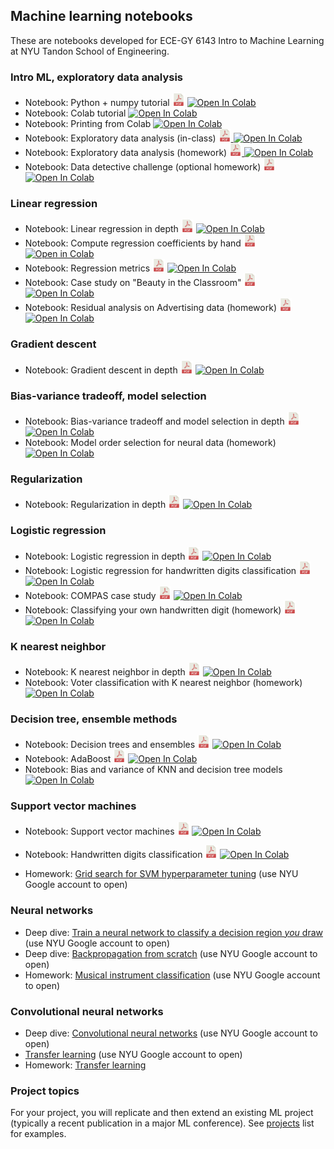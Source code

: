 ## Machine learning notebooks

These are notebooks developed for ECE-GY 6143 Intro to Machine Learning at NYU Tandon School of Engineering.


### Intro ML, exploratory data analysis

* Notebook: Python + numpy tutorial <a href="notebooks/1-python-numpy-tutorial.pdf"><img src="https://raw.githubusercontent.com/ffund/intro-ml-tss21/master/pdf.svg" alt="PDF" height="20px"></a>  [![Open In Colab](https://colab.research.google.com/assets/colab-badge.svg)](https://colab.research.google.com/github/ffund/ml-notebooks/blob/master/notebooks/1-python-numpy-tutorial.ipynb)
* Notebook: Colab tutorial [![Open In Colab](https://colab.research.google.com/assets/colab-badge.svg)](https://colab.research.google.com/github/ffund/ml-notebooks/blob/master/notebooks/1-colab-tour.ipynb)
* Notebook: Printing from Colab [![Open In Colab](https://colab.research.google.com/assets/colab-badge.svg)](https://colab.research.google.com/github/ffund/ml-notebooks/blob/master/notebooks/1-print-colab.ipynb)
* Notebook: Exploratory data analysis (in-class) <a href="notebooks/1-exploratory-data-analysis.pdf"><img src="https://raw.githubusercontent.com/ffund/intro-ml-tss21/master/pdf.svg" alt="PDF" height="20px"> [![Open In Colab](https://colab.research.google.com/assets/colab-badge.svg)](https://colab.research.google.com/github/ffund/ml-notebooks/blob/master/notebooks/1-exploratory-data-analysis.ipynb)
* Notebook: Exploratory data analysis (homework) <a href="notebooks/1-explore-hw.pdf"><img src="https://raw.githubusercontent.com/ffund/intro-ml-tss21/master/pdf.svg" alt="PDF" height="20px"> [![Open In Colab](https://colab.research.google.com/assets/colab-badge.svg)](https://colab.research.google.com/github/ffund/ml-notebooks/blob/master/notebooks/1-explore-hw.ipynb)
* Notebook: Data detective challenge (optional homework) <a href="notebooks/1-data-detective.pdf"><img src="https://raw.githubusercontent.com/ffund/intro-ml-tss21/master/pdf.svg" alt="PDF" height="20px"> [![Open In Colab](https://colab.research.google.com/assets/colab-badge.svg)](https://colab.research.google.com/github/ffund/ml-notebooks/blob/master/notebooks/1-data-detective.ipynb)


### Linear regression

* Notebook: Linear regression in depth <a href="notebooks/2-linear-regression-deep-dive.pdf"><img src="https://raw.githubusercontent.com/ffund/intro-ml-tss21/master/pdf.svg" alt="PDF" height="20px"></a>  [![Open In Colab](https://colab.research.google.com/assets/colab-badge.svg)](https://colab.research.google.com/github/ffund/ml-notebooks/blob/master/notebooks/2-linear-regression-deep-dive.ipynb)  
* Notebook: Compute regression coefficients by hand <a href="notebooks/2-compute-by-hand.pdf"><img src="https://raw.githubusercontent.com/ffund/intro-ml-tss21/master/pdf.svg" alt="PDF" height="20px"></a> <a href="https://colab.research.google.com/github/ffund/ml-notebooks/blob/master/notebooks/2-compute-by-hand.ipynb"><img src="/intro-ml-tss21/colab_20.png" alt="Open in Colab" height="20px"></a> 
* Notebook: Regression metrics <a href="notebooks/2-regression-r2.pdf"><img src="https://raw.githubusercontent.com/ffund/intro-ml-tss21/master/pdf.svg" alt="PDF" height="20px"></a>  [![Open In Colab](https://colab.research.google.com/assets/colab-badge.svg)](https://colab.research.google.com/github/ffund/ml-notebooks/blob/master/notebooks/2-regression-r2.ipynb)
* Notebook: Case study on "Beauty in the Classroom" <a href="notebooks/2-linear-regression-case-study.pdf"><img src="https://raw.githubusercontent.com/ffund/intro-ml-tss21/master/pdf.svg" alt="PDF" height="20px"></a>  [![Open In Colab](https://colab.research.google.com/assets/colab-badge.svg)](https://colab.research.google.com/github/ffund/ml-notebooks/blob/master/notebooks/2-linear-regression-case-study.ipynb)
* Notebook: Residual analysis on Advertising data (homework) <a href="notebooks/2-advertising-hw.pdf"><img src="https://raw.githubusercontent.com/ffund/intro-ml-tss21/master/pdf.svg" alt="PDF" height="20px"></a>  [![Open In Colab](https://colab.research.google.com/assets/colab-badge.svg)](https://colab.research.google.com/github/ffund/ml-notebooks/blob/master/notebooks/2-advertising-hw.ipynb)

### Gradient descent
  
* Notebook: Gradient descent in depth <a href="notebooks/3-gradient-descent-deep-dive.pdf"><img src="https://raw.githubusercontent.com/ffund/intro-ml-tss21/master/pdf.svg" alt="PDF" height="20px"></a>  [![Open In Colab](https://colab.research.google.com/assets/colab-badge.svg)](https://colab.research.google.com/github/ffund/ml-notebooks/blob/master/notebooks/3-gradient-descent-deep-dive.ipynb)

### Bias-variance tradeoff, model selection
  
* Notebook: Bias-variance tradeoff and model selection in depth <a href="notebooks/3-bias-variance-model-selection-deep-dive.pdf"><img src="https://raw.githubusercontent.com/ffund/intro-ml-tss21/master/pdf.svg" alt="PDF" height="20px"></a>  [![Open In Colab](https://colab.research.google.com/assets/colab-badge.svg)](https://colab.research.google.com/github/ffund/ml-notebooks/blob/master/notebooks/3-bias-variance-model-selection-deep-dive.ipynb)
* Notebook: Model order selection for neural data (homework)  [![Open In Colab](https://colab.research.google.com/assets/colab-badge.svg)](https://colab.research.google.com/drive/1RKVHfezDfY0ar6KB6QVkJNRpcJt20Tgy?usp=sharing)

### Regularization

* Notebook: Regularization in depth <a href="notebooks/3-regularization-deep-dive.pdf"><img src="https://raw.githubusercontent.com/ffund/intro-ml-tss21/master/pdf.svg" alt="PDF" height="20px"></a>  [![Open In Colab](https://colab.research.google.com/assets/colab-badge.svg)](https://colab.research.google.com/github/ffund/ml-notebooks/blob/master/notebooks/3-regularization-deep-dive.ipynb)

### Logistic regression

* Notebook: Logistic regression in depth <a href="notebooks/4-logistic-regression-in-depth.pdf"><img src="https://raw.githubusercontent.com/ffund/intro-ml-tss21/master/pdf.svg" alt="PDF" height="20px"></a>  [![Open In Colab](https://colab.research.google.com/assets/colab-badge.svg)](https://colab.research.google.com/github/ffund/ml-notebooks/blob/master/notebooks/4-logistic-regression-in-depth.ipynb)
* Notebook: Logistic regression for handwritten digits classification <a href="notebooks/4-logistic-regression-digits.pdf"><img src="https://raw.githubusercontent.com/ffund/intro-ml-tss21/master/pdf.svg" alt="PDF" height="20px"></a>  [![Open In Colab](https://colab.research.google.com/assets/colab-badge.svg)](https://colab.research.google.com/github/ffund/ml-notebooks/blob/master/notebooks/4-logistic-regression-digits.ipynb)
* Notebook: COMPAS case study <a href="notebooks/4-compas-case-study.pdf"><img src="https://raw.githubusercontent.com/ffund/intro-ml-tss21/master/pdf.svg" alt="PDF" height="20px"></a>  [![Open In Colab](https://colab.research.google.com/assets/colab-badge.svg)](https://colab.research.google.com/github/ffund/ml-notebooks/blob/master/notebooks/4-compas-case-study.ipynb)
* Notebook: Classifying your own handwritten digit (homework) <a href="notebooks/4-hw-logistic-regression.pdf"><img src="https://raw.githubusercontent.com/ffund/intro-ml-tss21/master/pdf.svg" alt="PDF" height="20px"></a>  [![Open In Colab](https://colab.research.google.com/assets/colab-badge.svg)](https://colab.research.google.com/github/ffund/ml-notebooks/blob/master/notebooks/4-hw-logistic-regression.ipynb)

###  K nearest neighbor

* Notebook: K nearest neighbor in depth <a href="notebooks/5-k-nearest-neighbors-in-depth.pdf"><img src="https://raw.githubusercontent.com/ffund/intro-ml-tss21/master/pdf.svg" alt="PDF" height="20px"></a>  [![Open In Colab](https://colab.research.google.com/assets/colab-badge.svg)](https://colab.research.google.com/github/ffund/ml-notebooks/blob/master/notebooks/5-k-nearest-neighbors-in-depth.ipynb)
* Notebook: Voter classification with K nearest neighbor (homework)  [![Open In Colab](https://colab.research.google.com/assets/colab-badge.svg)](https://colab.research.google.com/drive/1i9pHIL96xXAn_FCc5TrD_z42PTcIR5u0?usp=sharing)

### Decision tree, ensemble methods
  
* Notebook: Decision trees and ensembles <a href="notebooks/5-trees-ensembles-in-depth.pdf"><img src="https://raw.githubusercontent.com/ffund/intro-ml-tss21/master/pdf.svg" alt="PDF" height="20px"></a>  [![Open In Colab](https://colab.research.google.com/assets/colab-badge.svg)](https://colab.research.google.com/github/ffund/ml-notebooks/blob/master/notebooks/5-trees-ensembles-in-depth.ipynb)
* Notebook: AdaBoost <a href="notebooks/5-demo-adaboost.pdf"><img src="https://raw.githubusercontent.com/ffund/intro-ml-tss21/master/pdf.svg" alt="PDF" height="20px"></a>  [![Open In Colab](https://colab.research.google.com/assets/colab-badge.svg)](https://colab.research.google.com/github/ffund/ml-notebooks/blob/master/notebooks/5-demo-adaboost.ipynb)
* Notebook: Bias and variance of KNN and decision tree models [![Open In Colab](https://colab.research.google.com/assets/colab-badge.svg)](https://colab.research.google.com/github/ffund/ml-notebooks/blob/master/notebooks/5-knn-tree-bias-variance.ipynb)

### Support vector machines
  
* Notebook: Support vector machines <a href="notebooks/6-svm-pre-kernel.pdf"><img src="https://raw.githubusercontent.com/ffund/intro-ml-tss21/master/pdf.svg" alt="PDF" height="20px"></a>  [![Open In Colab](https://colab.research.google.com/assets/colab-badge.svg)](https://colab.research.google.com/github/ffund/ml-notebooks/blob/master/notebooks/6-svm-pre-kernel.ipynb)
* Notebook: Handwritten digits classification <a href="notebooks/6-demo-digits-classifiers.pdf"><img src="https://raw.githubusercontent.com/ffund/intro-ml-tss21/master/pdf.svg" alt="PDF" height="20px"></a>  [![Open In Colab](https://colab.research.google.com/assets/colab-badge.svg)](https://colab.research.google.com/github/ffund/ml-notebooks/blob/master/notebooks/6-demo-digits-classifiers.ipynb)

* Homework: [Grid search for SVM hyperparameter tuning](https://colab.research.google.com/drive/1lpudIgi9VqxIjckUVNhXbOssrtd7ah3Z?usp=sharing) (use NYU Google account to open)

### Neural networks

* Deep dive: [Train a neural network to classify a decision region *you* draw](https://colab.research.google.com/drive/1t2OeBGcfB5HSDFl6FPQFaQKbmeEAPPgG?usp=sharing) (use NYU Google account to open)
* Deep dive: [Backpropagation from scratch](https://colab.research.google.com/drive/1S8cCef6HSCxXA_oBB1dteF_7ONvy3p73?usp=sharing) (use NYU Google account to open)
* Homework: [Musical instrument classification](https://colab.research.google.com/drive/1K0QchRg9ubKNb_TEBOl8Hw29qRXR_4U5?usp=sharing) (use NYU Google account to open)

### Convolutional neural networks

* Deep dive: [Convolutional neural networks](https://colab.research.google.com/drive/1gHQEEIDkmgExueDe_LtM24dN2PN8Wvs0?usp=sharing) (use NYU Google account to open)
* [Transfer learning](https://colab.research.google.com/drive/1tm5ZxeN8uVqj6veLKarFizD0eW9cRd4e#scrollTo=_yz-QM1sLt0Cusp=sharing) (use NYU Google account to open)
* Homework: [Transfer learning](https://colab.research.google.com/drive/16w-mLZ4tSxwH7bZof-1Baota-TIYv19B?usp=sharing)

### Project topics

For your project, you will replicate and then extend an existing ML project (typically a recent publication in a major ML conference). See [projects](projects) list for examples.
